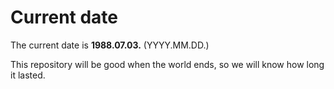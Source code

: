 # Current date

The current date is **1988.07.03.** (YYYY.MM.DD.)

This repository will be good when the world ends, so we will know how long it lasted.